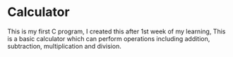 # Calculator

This is my first C program, I created this after 1st week of my learning, This is a basic calculator which can perform operations including addition, subtraction, multiplication and division. 
